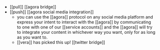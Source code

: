 - [[pull]] [[agora bridge]]
- [[push]] [[agora social media integration]]
	- you can use the [[agora]] protocol on any social media platform and express your intent to interact with the [[agora]] by communicating to one with one of our [[service accounts]] and the [[agora]] will try to integrate your content in whichever way you want, only for as long as you want to.
	- [[vera]] has picked this up! [[twitter bridge]]


